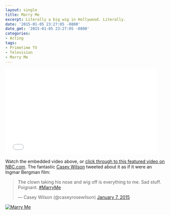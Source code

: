 ```yaml
---
layout: single
title: Marry Me
excerpt: Literally a big wig in Hollywood. Literally.
date: '2015-01-05 23:27:05 -0800'
date_gmt: '2015-01-05 23:27:05 -0800'
categories:
- Acting
tags:
- Primetime TV
- Television
- Marry Me
---
```

<div itemprop="video" itemscope itemtype="http://schema.org/VideoObject"><iframe src="//player.theplatform.com/p/NnzsPC/widget/select/media/7xWJ9ttjtTkj?carouselID=202546" width="480" height="270" frameBorder="0" seamless="seamless" allowFullScreen></iframe></div>

Watch the embedded video above, or [click through to this featured video on NBC.com](http://www.nbc.com/marry-me/video/why-is-there-a-clown-in-here/2838437). The fantastic [Casey Wilson](https://twitter.com/caseyrosewilson) tweeted about it as if it were an Ingmar Bergman film:

<blockquote class="twitter-tweet" lang="en"><p>The clown taking his nose and wig off is everything to me. Sad stuff. Poignant. <a href="https://twitter.com/hashtag/MarryMe?src=hash">#MarryMe</a></p>&mdash; Casey Wilson (@caseyrosewilson) <a href="https://twitter.com/caseyrosewilson/status/552653248964751360">January 7, 2015</a></blockquote>
<script async src="//platform.twitter.com/widgets.js" charset="utf-8"></script>

[![Marry Me](https://farm5.staticflickr.com/4508/23669505508_ea1e632118_b.jpg)](https://flic.kr/p/C4Apmy)
